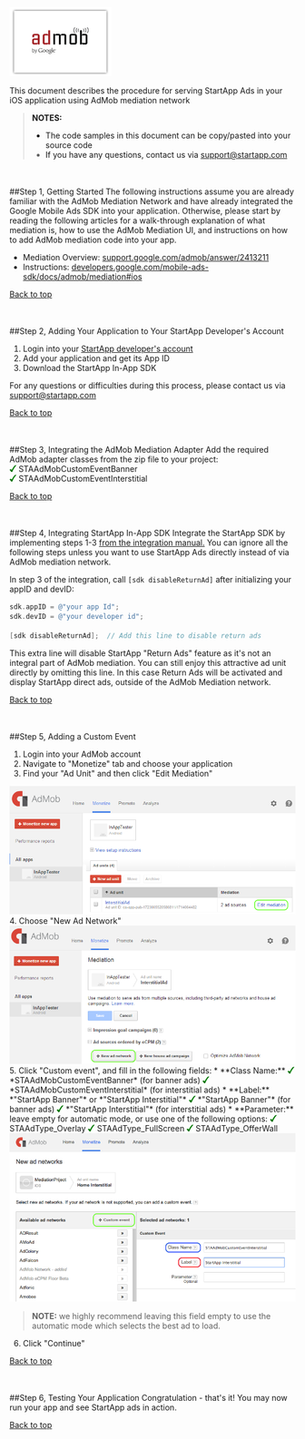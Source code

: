<a name="top" />

<img src="./Admob%20Mediation%20iOS/images/admob_logo.png" />   

This document describes the procedure for serving StartApp Ads in your iOS application using AdMob mediation network

> **NOTES:**
> - The code samples in this document can be copy/pasted into your source code
> - If you have any questions, contact us via [support@startapp.com](mailto:support@startapp.com)


<br></br>
<a name="step1" />
##Step 1, Getting Started
The following instructions assume you are already familiar with the AdMob Mediation Network and have already integrated the Google Mobile Ads SDK into your application. Otherwise, please start by reading the following articles for a walk-through explanation of what mediation is, how to use the AdMob Mediation UI, and instructions on how to add AdMob mediation code into your app.

- Mediation Overview: <a href="https://support.google.com/admob/answer/2413211" target="_blank">support.google.com/admob/answer/2413211</a>
- Instructions: <a href="https://developers.google.com/mobile-ads-sdk/docs/admob/mediation#ios" target="_blank">developers.google.com/mobile-ads-sdk/docs/admob/mediation#ios</a>

[Back to top](#top)

<br></br>
<a name="step2" />
##Step 2, Adding Your Application to Your StartApp Developer's Account
1. Login into your <a href="https://developers.startapp.com/General/Login.aspx" target="_blank">StartApp developer's account</a>
2. Add your application and get its App ID
3. Download the StartApp In-App SDK

For any questions or difficulties during this process, please contact us via [support@startapp.com](mailto:support@startapp.com)

[Back to top](#top)

<br></br>
<a name="step3" />
##Step 3, Integrating the AdMob Mediation Adapter
Add the required AdMob adapter classes from the zip file to your project:  
<img src="./Admob%20Mediation%20iOS/images/V.png" width="12px" />  STAAdMobCustomEventBanner   
<img src="./Admob%20Mediation%20iOS/images/V.png" width="12px" />  STAAdMobCustomEventInterstitial  

[Back to top](#top)

<br></br>
<a name="step4" />
##Step 4, Integrating StartApp In-App SDK
Integrate the StartApp SDK by implementing steps 1-3 <a href="https://github.com/StartApp-SDK/Documentation/wiki/iOS-InApp-Documentation" target="_blank">from the integration manual.</a> 
You can ignore all the following steps unless you want to use StartApp Ads directly instead of via AdMob mediation network.

In step 3 of the integration, call ``[sdk disableReturnAd]`` after initializing your appID and devID:
```objectivec
sdk.appID = @"your app Id";
sdk.devID = @"your developer id";

[sdk disableReturnAd];  // Add this line to disable return ads
```
This extra line will disable StartApp "Return Ads" feature as it's not an integral part of AdMob mediation. You can still enjoy this attractive ad unit directly by omitting this line. In this case Return Ads will be activated and display StartApp direct ads, outside of the AdMob Mediation network. 

[Back to top](#top)

<br></br>
<a name="step5" />
##Step 5, Adding a Custom Event

1. Login into your AdMob account
2. Navigate to "Monetize" tab and choose your application
3. Find your "Ad Unit" and then click "Edit Mediation"  
<img src="./Admob%20Mediation%20iOS/images/admob-edit-mediation.png" />   
4. Choose "New Ad Network" 
<img src="./Admob%20Mediation%20iOS/images/admob-add-ad-network.png" />  
5. Click "Custom event", and fill in the following fields:  
  *  **Class Name:**  
  <img src="./iOS/images/V.png" width="12px" />  *STAAdMobCustomEventBanner* (for banner ads)  
  <img src="./iOS/images/V.png" width="12px" />  *STAAdMobCustomEventInterstitial* (for interstitial ads)  
  *  **Label:** *"StartApp Banner"* or *"StartApp Interstitial"*     
  <img src="./iOS/images/V.png" width="12px" />  *"StartApp Banner"*  (for banner ads)  
  <img src="./iOS/images/V.png" width="12px" />  *"StartApp Interstitial"*  (for interstitial ads)  
  *  **Parameter:** leave empty for automatic mode, or use one of the following options:    
  <img src="./iOS/images/V.png" width="12px" />  STAAdType_Overlay  
  <img src="./iOS/images/V.png" width="12px" />  STAAdType_FullScreen  
  <img src="./iOS/images/V.png" width="12px" />  STAAdType_OfferWall    

  <img src="./Admob%20Mediation%20iOS/images/admob-add-custom-event.png" />  

  > **NOTE:** we highly recommend leaving this field empty to use the automatic mode which selects the best ad to load.    

6. Click "Continue"

[Back to top](#top)

<br></br>
<a name="step6" />
##Step 6, Testing Your Application
Congratulation - that's it! You may now run your app and see StartApp ads in action.  

[Back to top](#top)